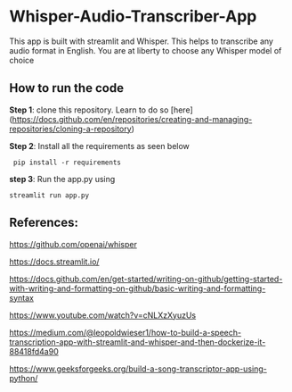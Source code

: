 # Whisper-Audio-Transcriber-App
This app is built with streamlit and Whisper. This helps to transcribe any audio format in English. You are at liberty to choose any Whisper model of choice

## How to run the code 

**Step 1**: clone this repository. Learn to do so [here] (https://docs.github.com/en/repositories/creating-and-managing-repositories/cloning-a-repository)

**Step 2**: Install all the requirements as seen below

``` pip install -r requirements```

**step 3**: Run the app.py using

```streamlit run app.py```


## References:

https://github.com/openai/whisper

https://docs.streamlit.io/

https://docs.github.com/en/get-started/writing-on-github/getting-started-with-writing-and-formatting-on-github/basic-writing-and-formatting-syntax

https://www.youtube.com/watch?v=cNLXzXyuzUs

https://medium.com/@leopoldwieser1/how-to-build-a-speech-transcription-app-with-streamlit-and-whisper-and-then-dockerize-it-88418fd4a90

https://www.geeksforgeeks.org/build-a-song-transcriptor-app-using-python/
